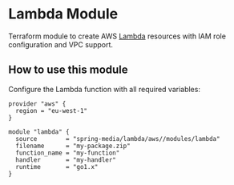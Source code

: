 # Lambda Module

Terraform module to create AWS [Lambda](https://www.terraform.io/docs/providers/aws/r/lambda_function.html) resources with IAM role configuration and VPC support.

## How to use this module

Configure the Lambda function with all required variables:

```
provider "aws" {
  region = "eu-west-1"
}

module "lambda" {
  source        = "spring-media/lambda/aws//modules/lambda"
  filename      = "my-package.zip"
  function_name = "my-function"
  handler       = "my-handler"
  runtime       = "go1.x"
}
```
